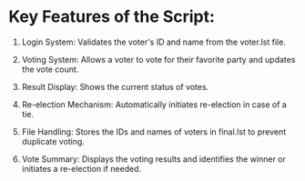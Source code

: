 # Key Features of the Script:
1. Login System: Validates the voter's ID and name from the voter.lst file.

2. Voting System: Allows a voter to vote for their favorite party and updates the vote count.

3. Result Display: Shows the current status of votes.

4. Re-election Mechanism: Automatically initiates re-election in case of a tie.

5. File Handling: Stores the IDs and names of voters in final.lst to prevent duplicate voting.

6. Vote Summary: Displays the voting results and identifies the winner or initiates a re-election if needed.
